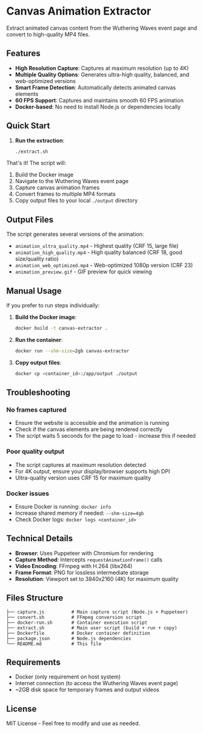 # Canvas Animation Extractor

Extract animated canvas content from the Wuthering Waves event page and convert to high-quality MP4 files.

## Features

- **High Resolution Capture**: Captures at maximum resolution (up to 4K)
- **Multiple Quality Options**: Generates ultra-high quality, balanced, and web-optimized versions
- **Smart Frame Detection**: Automatically detects animated canvas elements
- **60 FPS Support**: Captures and maintains smooth 60 FPS animation
- **Docker-based**: No need to install Node.js or dependencies locally

## Quick Start

1. **Run the extraction**:
   ```bash
   ./extract.sh
   ```

That's it! The script will:
1. Build the Docker image
2. Navigate to the Wuthering Waves event page
3. Capture canvas animation frames
4. Convert frames to multiple MP4 formats
5. Copy output files to your local `./output` directory

## Output Files

The script generates several versions of the animation:

- `animation_ultra_quality.mp4` - Highest quality (CRF 15, large file)
- `animation_high_quality.mp4` - High quality balanced (CRF 18, good size/quality ratio)
- `animation_web_optimized.mp4` - Web-optimized 1080p version (CRF 23)
- `animation_preview.gif` - GIF preview for quick viewing

## Manual Usage

If you prefer to run steps individually:

1. **Build the Docker image**:
   ```bash
   docker build -t canvas-extractor .
   ```

2. **Run the container**:
   ```bash
   docker run --shm-size=2gb canvas-extractor
   ```

3. **Copy output files**:
   ```bash
   docker cp <container_id>:/app/output ./output
   ```

## Troubleshooting

### No frames captured
- Ensure the website is accessible and the animation is running
- Check if the canvas elements are being rendered correctly
- The script waits 5 seconds for the page to load - increase this if needed

### Poor quality output
- The script captures at maximum resolution detected
- For 4K output, ensure your display/browser supports high DPI
- Ultra-quality version uses CRF 15 for maximum quality

### Docker issues
- Ensure Docker is running: `docker info`
- Increase shared memory if needed: `--shm-size=4gb`
- Check Docker logs: `docker logs <container_id>`

## Technical Details

- **Browser**: Uses Puppeteer with Chromium for rendering
- **Capture Method**: Intercepts `requestAnimationFrame()` calls
- **Video Encoding**: FFmpeg with H.264 (libx264)
- **Frame Format**: PNG for lossless intermediate storage
- **Resolution**: Viewport set to 3840x2160 (4K) for maximum quality

## Files Structure

```
├── capture.js          # Main capture script (Node.js + Puppeteer)
├── convert.sh          # FFmpeg conversion script
├── docker-run.sh       # Container execution script
├── extract.sh          # Main user script (build + run + copy)
├── Dockerfile          # Docker container definition
├── package.json        # Node.js dependencies
└── README.md           # This file
```

## Requirements

- Docker (only requirement on host system)
- Internet connection (to access the Wuthering Waves event page)
- ~2GB disk space for temporary frames and output videos

## License

MIT License - Feel free to modify and use as needed.
